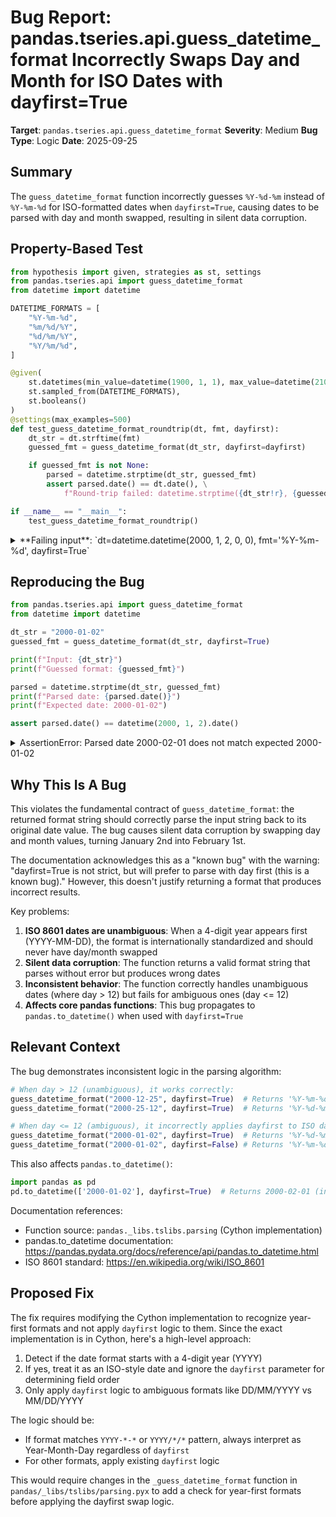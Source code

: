 # Bug Report: pandas.tseries.api.guess_datetime_format Incorrectly Swaps Day and Month for ISO Dates with dayfirst=True

**Target**: `pandas.tseries.api.guess_datetime_format`
**Severity**: Medium
**Bug Type**: Logic
**Date**: 2025-09-25

## Summary

The `guess_datetime_format` function incorrectly guesses `%Y-%d-%m` instead of `%Y-%m-%d` for ISO-formatted dates when `dayfirst=True`, causing dates to be parsed with day and month swapped, resulting in silent data corruption.

## Property-Based Test

```python
from hypothesis import given, strategies as st, settings
from pandas.tseries.api import guess_datetime_format
from datetime import datetime

DATETIME_FORMATS = [
    "%Y-%m-%d",
    "%m/%d/%Y",
    "%d/%m/%Y",
    "%Y/%m/%d",
]

@given(
    st.datetimes(min_value=datetime(1900, 1, 1), max_value=datetime(2100, 12, 31)),
    st.sampled_from(DATETIME_FORMATS),
    st.booleans()
)
@settings(max_examples=500)
def test_guess_datetime_format_roundtrip(dt, fmt, dayfirst):
    dt_str = dt.strftime(fmt)
    guessed_fmt = guess_datetime_format(dt_str, dayfirst=dayfirst)

    if guessed_fmt is not None:
        parsed = datetime.strptime(dt_str, guessed_fmt)
        assert parsed.date() == dt.date(), \
            f"Round-trip failed: datetime.strptime({dt_str!r}, {guessed_fmt!r}).date() = {parsed.date()} != {dt.date()}"

if __name__ == "__main__":
    test_guess_datetime_format_roundtrip()
```

<details>

<summary>
**Failing input**: `dt=datetime.datetime(2000, 1, 2, 0, 0), fmt='%Y-%m-%d', dayfirst=True`
</summary>
```
/home/npc/pbt/agentic-pbt/worker_/27/hypo.py:20: UserWarning: Parsing dates in %d/%m/%Y format when dayfirst=False (the default) was specified. Pass `dayfirst=True` or specify a format to silence this warning.
  guessed_fmt = guess_datetime_format(dt_str, dayfirst=dayfirst)
/home/npc/pbt/agentic-pbt/worker_/27/hypo.py:20: UserWarning: Parsing dates in %Y-%m-%d format when dayfirst=True was specified. Pass `dayfirst=False` or specify a format to silence this warning.
  guessed_fmt = guess_datetime_format(dt_str, dayfirst=dayfirst)
/home/npc/pbt/agentic-pbt/worker_/27/hypo.py:20: UserWarning: Parsing dates in %Y/%m/%d format when dayfirst=True was specified. Pass `dayfirst=False` or specify a format to silence this warning.
  guessed_fmt = guess_datetime_format(dt_str, dayfirst=dayfirst)
Traceback (most recent call last):
  File "/home/npc/pbt/agentic-pbt/worker_/27/hypo.py", line 28, in <module>
    test_guess_datetime_format_roundtrip()
    ~~~~~~~~~~~~~~~~~~~~~~~~~~~~~~~~~~~~^^
  File "/home/npc/pbt/agentic-pbt/worker_/27/hypo.py", line 13, in test_guess_datetime_format_roundtrip
    st.datetimes(min_value=datetime(1900, 1, 1), max_value=datetime(2100, 12, 31)),
               ^^^
  File "/home/npc/miniconda/lib/python3.13/site-packages/hypothesis/core.py", line 2124, in wrapped_test
    raise the_error_hypothesis_found
  File "/home/npc/pbt/agentic-pbt/worker_/27/hypo.py", line 24, in test_guess_datetime_format_roundtrip
    assert parsed.date() == dt.date(), \
           ^^^^^^^^^^^^^^^^^^^^^^^^^^
AssertionError: Round-trip failed: datetime.strptime('2000-01-02', '%Y-%d-%m').date() = 2000-02-01 != 2000-01-02
Falsifying example: test_guess_datetime_format_roundtrip(
    dt=datetime.datetime(2000, 1, 2, 0, 0),
    fmt='%Y-%m-%d',
    dayfirst=True,
)
Explanation:
    These lines were always and only run by failing examples:
        /home/npc/pbt/agentic-pbt/worker_/27/hypo.py:25
```
</details>

## Reproducing the Bug

```python
from pandas.tseries.api import guess_datetime_format
from datetime import datetime

dt_str = "2000-01-02"
guessed_fmt = guess_datetime_format(dt_str, dayfirst=True)

print(f"Input: {dt_str}")
print(f"Guessed format: {guessed_fmt}")

parsed = datetime.strptime(dt_str, guessed_fmt)
print(f"Parsed date: {parsed.date()}")
print(f"Expected date: 2000-01-02")

assert parsed.date() == datetime(2000, 1, 2).date()
```

<details>

<summary>
AssertionError: Parsed date 2000-02-01 does not match expected 2000-01-02
</summary>
```
Input: 2000-01-02
Guessed format: %Y-%d-%m
Parsed date: 2000-02-01
Expected date: 2000-01-02
Traceback (most recent call last):
  File "/home/npc/pbt/agentic-pbt/worker_/27/repo.py", line 14, in <module>
    assert parsed.date() == datetime(2000, 1, 2).date()
           ^^^^^^^^^^^^^^^^^^^^^^^^^^^^^^^^^^^^^^^^^^^^
AssertionError
```
</details>

## Why This Is A Bug

This violates the fundamental contract of `guess_datetime_format`: the returned format string should correctly parse the input string back to its original date value. The bug causes silent data corruption by swapping day and month values, turning January 2nd into February 1st.

The documentation acknowledges this as a "known bug" with the warning: "dayfirst=True is not strict, but will prefer to parse with day first (this is a known bug)." However, this doesn't justify returning a format that produces incorrect results.

Key problems:
1. **ISO 8601 dates are unambiguous**: When a 4-digit year appears first (YYYY-MM-DD), the format is internationally standardized and should never have day/month swapped
2. **Silent data corruption**: The function returns a valid format string that parses without error but produces wrong dates
3. **Inconsistent behavior**: The function correctly handles unambiguous dates (where day > 12) but fails for ambiguous ones (day <= 12)
4. **Affects core pandas functions**: This bug propagates to `pandas.to_datetime()` when used with `dayfirst=True`

## Relevant Context

The bug demonstrates inconsistent logic in the parsing algorithm:

```python
# When day > 12 (unambiguous), it works correctly:
guess_datetime_format("2000-12-25", dayfirst=True)  # Returns '%Y-%m-%d' (correct)
guess_datetime_format("2000-25-12", dayfirst=True)  # Returns '%Y-%d-%m' (correct)

# When day <= 12 (ambiguous), it incorrectly applies dayfirst to ISO dates:
guess_datetime_format("2000-01-02", dayfirst=True)  # Returns '%Y-%d-%m' (incorrect)
guess_datetime_format("2000-01-02", dayfirst=False) # Returns '%Y-%m-%d' (correct)
```

This also affects `pandas.to_datetime()`:
```python
import pandas as pd
pd.to_datetime(['2000-01-02'], dayfirst=True)  # Returns 2000-02-01 (incorrect)
```

Documentation references:
- Function source: `pandas._libs.tslibs.parsing` (Cython implementation)
- pandas.to_datetime documentation: https://pandas.pydata.org/docs/reference/api/pandas.to_datetime.html
- ISO 8601 standard: https://en.wikipedia.org/wiki/ISO_8601

## Proposed Fix

The fix requires modifying the Cython implementation to recognize year-first formats and not apply `dayfirst` logic to them. Since the exact implementation is in Cython, here's a high-level approach:

1. Detect if the date format starts with a 4-digit year (YYYY)
2. If yes, treat it as an ISO-style date and ignore the `dayfirst` parameter for determining field order
3. Only apply `dayfirst` logic to ambiguous formats like DD/MM/YYYY vs MM/DD/YYYY

The logic should be:
- If format matches `YYYY-*-*` or `YYYY/*/*` pattern, always interpret as Year-Month-Day regardless of `dayfirst`
- For other formats, apply existing `dayfirst` logic

This would require changes in the `_guess_datetime_format` function in `pandas/_libs/tslibs/parsing.pyx` to add a check for year-first formats before applying the dayfirst swap logic.